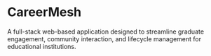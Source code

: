 # CareerMesh
A full-stack web-based application designed to streamline graduate engagement, community interaction, and lifecycle management for educational institutions.
